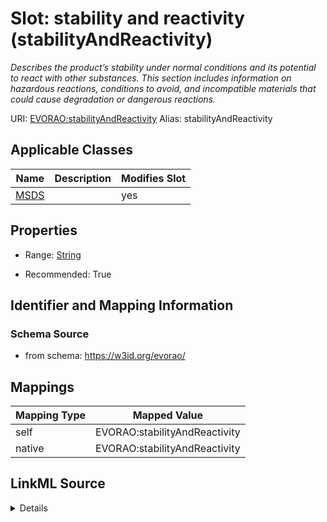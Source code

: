 

# Slot: stability and reactivity (stabilityAndReactivity) 


_Describes the product’s stability under normal conditions and its potential to react with other substances. This section includes information on hazardous reactions, conditions to avoid, and incompatible materials that could cause degradation or dangerous reactions._





URI: [EVORAO:stabilityAndReactivity](https://w3id.org/evorao/stabilityAndReactivity)
Alias: stabilityAndReactivity

<!-- no inheritance hierarchy -->





## Applicable Classes

| Name | Description | Modifies Slot |
| --- | --- | --- |
| [MSDS](MSDS.md) |  |  yes  |







## Properties

* Range: [String](String.md)

* Recommended: True





## Identifier and Mapping Information







### Schema Source


* from schema: https://w3id.org/evorao/




## Mappings

| Mapping Type | Mapped Value |
| ---  | ---  |
| self | EVORAO:stabilityAndReactivity |
| native | EVORAO:stabilityAndReactivity |




## LinkML Source

<details>
```yaml
name: stabilityAndReactivity
description: Describes the product’s stability under normal conditions and its potential
  to react with other substances. This section includes information on hazardous reactions,
  conditions to avoid, and incompatible materials that could cause degradation or
  dangerous reactions.
title: stability and reactivity
from_schema: https://w3id.org/evorao/
rank: 1000
alias: stabilityAndReactivity
domain_of:
- MSDS
range: string
required: false
recommended: true
multivalued: false

```
</details>